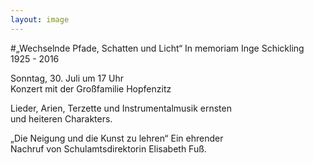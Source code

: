 ```yaml
---
layout: image
---
```


\#„Wechselnde Pfade, Schatten und Licht“ 
In memoriam Inge Schickling 1925 - 2016

Sonntag, 30. Juli um 17 Uhr  
Konzert mit der Großfamilie Hopfenzitz  

Lieder, Arien, Terzette und Instrumentalmusik ernsten  
und heiteren Charakters.

„Die Neigung und die Kunst zu lehren“ Ein ehrender  
Nachruf von Schulamtsdirektorin Elisabeth Fuß.

